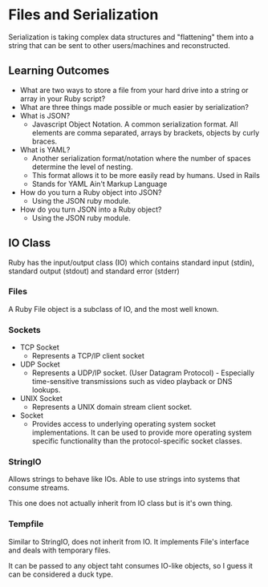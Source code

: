 # Files and Serialization

Serialization is taking complex data structures and "flattening" them into a string that can be sent to other users/machines and reconstructed.

## Learning Outcomes

- What are two ways to store a file from your hard drive into a string or array in your Ruby script?
- What are three things made possible or much easier by serialization?
- What is JSON?
  - Javascript Object Notation. A common serialization format. All elements are comma separated, arrays by brackets, objects by curly braces.
- What is YAML?
  - Another serialization format/notation where the number of spaces determine the level of nesting.
  - This format allows it to be more easily read by humans. Used in Rails
  - Stands for YAML Ain't Markup Language
- How do you turn a Ruby object into JSON?
  - Using the JSON ruby module.
- How do you turn JSON into a Ruby object?
  - Using the JSON ruby module.

## IO Class

Ruby has the input/output class (IO) which contains standard input (stdin), standard output (stdout) and standard error (stderr)

### Files

A Ruby File object is a subclass of IO, and the most well known.

### Sockets

- TCP Socket
  - Represents a TCP/IP client socket
- UDP Socket
  - Represents a UDP/IP socket. (User Datagram Protocol) - Especially time-sensitive transmissions such as video playback or DNS lookups.
- UNIX Socket
  - Represents a UNIX domain stream client socket.
- Socket
  - Provides access to underlying operating system socket implementations. It can be used to provide more operating system specific functionality than the protocol-specific socket classes.

### StringIO

Allows strings to behave like IOs. Able to use strings into systems that consume streams.

This one does not actually inherit from IO class but is it's own thing.

### Tempfile

Similar to StringIO, does not inherit from IO. It implements File's interface and deals with temporary files.

It can be passed to any object taht consumes IO-like objects, so I guess it can be considered a duck type.
